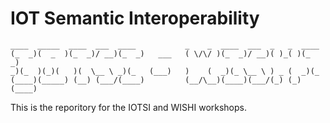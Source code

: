 # IOT Semantic Interoperability


```
____  _____  ____  ___  ____           _    _  ____  ___  _   _  ____
(_  _)(  _  )(_  _)/ __)(_  _)   ___   ( \/\/ )(_  _)/ __)( )_( )(_  _)
_)(_  )(_)(   )(  \__ \ _)(_   (___)   )    (  _)(_ \__ \ ) _ (  _)(_
(____)(_____) (__) (___/(____)         (__/\__)(____)(___/(_) (_)(____)

```


This is the reporitory for the IOTSI and WISHI workshops.
